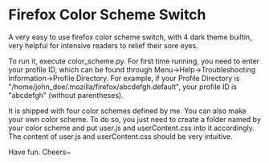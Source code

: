 # Firefox Color Scheme Switch

A very easy to use firefox color scheme switch, with 4 dark theme builtin, very helpful for intensive readers to relief their sore eyes.

To run it, execute color_scheme.py. For first time running, you need to enter your profile ID, which can be found through Menu->Help->Troubleshooting Information->Profile Directory. For example, if your Profile Directory is "/home/john_doe/.mozilla/firefox/abcdefgh.default", your profile ID is "abcdefgh" (without parentheses).

It is shipped with four color schemes defined by me. You can also make your own color scheme. To do so, you just need to create a folder named by your color scheme and put user.js and userContent.css into it accordingly. The content of user.js and userContent.css should be very intuitive.

Have fun. Cheers~

